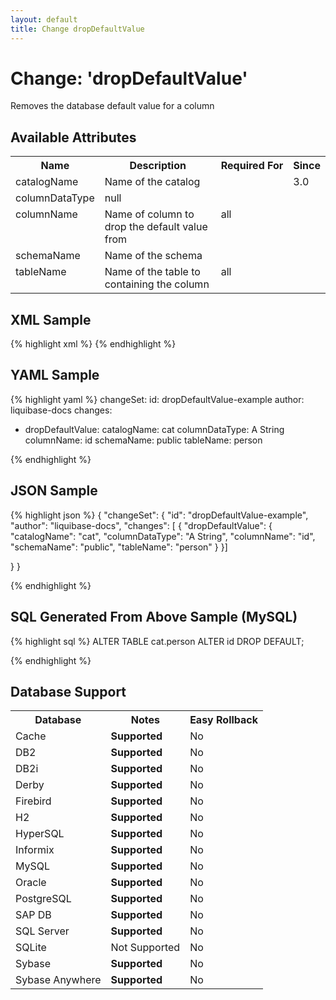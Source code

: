 ```yaml
---
layout: default
title: Change dropDefaultValue
---
```


<!-- ====================================================== -->
<!-- GENERATED BY ChangeDocGenerator DO NOT MODIFY MANUALLY -->
<!-- ====================================================== -->

# Change: 'dropDefaultValue'

Removes the database default value for a column

## Available Attributes ##

<table>
<tr><th>Name</th><th>Description</th><th>Required&nbsp;For</th><th>Since</th></tr>
<tr><td style='vertical-align: top'>catalogName</td><td>Name of the catalog</td><td style='vertical-align: top'></td><td style='vertical-align: top'>3.0</td></tr>
<tr><td style='vertical-align: top'>columnDataType</td><td>null</td><td style='vertical-align: top'></td><td style='vertical-align: top'></td></tr>
<tr><td style='vertical-align: top'>columnName</td><td>Name of column to drop the default value from</td><td style='vertical-align: top'>all</td><td style='vertical-align: top'></td></tr>
<tr><td style='vertical-align: top'>schemaName</td><td>Name of the schema</td><td style='vertical-align: top'></td><td style='vertical-align: top'></td></tr>
<tr><td style='vertical-align: top'>tableName</td><td>Name of the table to containing the column</td><td style='vertical-align: top'>all</td><td style='vertical-align: top'></td></tr>
</table>

## XML Sample ##

{% highlight xml %}
<changeSet author="liquibase-docs" id="dropDefaultValue-example">
    <dropDefaultValue catalogName="cat"
            columnDataType="A String"
            columnName="id"
            schemaName="public"
            tableName="person"/>
</changeSet>
{% endhighlight %}

## YAML Sample ##

{% highlight yaml %}
changeSet:
  id: dropDefaultValue-example
  author: liquibase-docs
  changes:
  - dropDefaultValue:
      catalogName: cat
      columnDataType: A String
      columnName: id
      schemaName: public
      tableName: person

{% endhighlight %}

## JSON Sample ##

{% highlight json %}
{
  "changeSet": {
    "id": "dropDefaultValue-example",
    "author": "liquibase-docs",
    "changes": [
      {
        "dropDefaultValue": {
          "catalogName": "cat",
          "columnDataType": "A String",
          "columnName": "id",
          "schemaName": "public",
          "tableName": "person"
        }
      }]
    
  }
}

{% endhighlight %}

## SQL Generated From Above Sample (MySQL)

{% highlight sql %}
ALTER TABLE cat.person ALTER id DROP DEFAULT;


{% endhighlight %}

## Database Support

<table style='border:1;'>
<tr><th>Database</th><th>Notes</th><th>Easy Rollback</th></tr>
<tr><td>Cache</td><td><b>Supported</b></td><td>No</td></tr>
<tr><td>DB2</td><td><b>Supported</b></td><td>No</td></tr>
<tr><td>DB2i</td><td><b>Supported</b></td><td>No</td></tr>
<tr><td>Derby</td><td><b>Supported</b></td><td>No</td></tr>
<tr><td>Firebird</td><td><b>Supported</b></td><td>No</td></tr>
<tr><td>H2</td><td><b>Supported</b></td><td>No</td></tr>
<tr><td>HyperSQL</td><td><b>Supported</b></td><td>No</td></tr>
<tr><td>Informix</td><td><b>Supported</b></td><td>No</td></tr>
<tr><td>MySQL</td><td><b>Supported</b></td><td>No</td></tr>
<tr><td>Oracle</td><td><b>Supported</b></td><td>No</td></tr>
<tr><td>PostgreSQL</td><td><b>Supported</b></td><td>No</td></tr>
<tr><td>SAP DB</td><td><b>Supported</b></td><td>No</td></tr>
<tr><td>SQL Server</td><td><b>Supported</b></td><td>No</td></tr>
<tr><td>SQLite</td><td>Not Supported</td><td>No</td></tr>
<tr><td>Sybase</td><td><b>Supported</b></td><td>No</td></tr>
<tr><td>Sybase Anywhere</td><td><b>Supported</b></td><td>No</td></tr>
</table>
